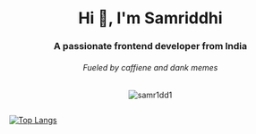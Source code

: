 <h1 align="center">Hi 👋, I'm Samriddhi</h1>
<h3 align="center">A passionate frontend developer from India</h3>
<h6 align="center">Fueled by caffiene and dank memes</h6>

<p align="center"> <img src="https://komarev.com/ghpvc/?username=samr1dd1&label=Profile%20views&color=0e75b6&style=flat" alt="samr1dd1" /> </p>
<p align="center"> <a href="https://twitter.com/" target="blank"><img src="https://img.shields.io/twitter/follow/?logo=twitter&style=for-the-badge" alt="" /></a> </p>


[![Top Langs](https://github-readme-stats.vercel.app/api/top-langs/?username=samr1ddh1&layout=default)](https://github.com/anuraghazra/github-readme-stats)



